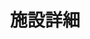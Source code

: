 ---
templateKey: 'facility_detail-page'
path: /cert/facility_detail
image: /img/facility.jpg
title: 施設詳細
subheading: Facility Detail
---